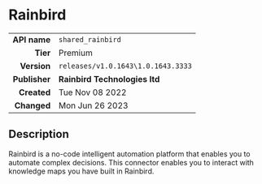 # Rainbird
| | |
|-:|-|
|**API name**|`shared_rainbird`|
|**Tier**|Premium|
|**Version**|`releases/v1.0.1643\1.0.1643.3333`|
|**Publisher**|**Rainbird Technologies ltd**|
|**Created**|Tue Nov 08 2022|
|**Changed**|Mon Jun 26 2023|

## Description
Rainbird is a no-code intelligent automation platform that enables you to automate complex decisions. This connector enables you to interact with knowledge maps you have built in Rainbird.
